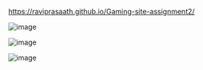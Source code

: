 https://raviprasaath.github.io/Gaming-site-assignment2/

![image](https://user-images.githubusercontent.com/117162868/233085263-2195e388-55d9-4c2f-83db-2b7c0ce2c714.png)

![image](https://user-images.githubusercontent.com/117162868/233085308-0c1dfd06-c220-4eac-9c97-a1914ab5a606.png)

![image](https://user-images.githubusercontent.com/117162868/233085351-0abe9506-ddf1-4a1e-9fd1-ef9b2fb86365.png)
